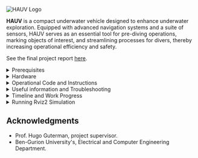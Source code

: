 
![HAUV Logo](https://github.com/user-attachments/assets/c04aa1a3-2150-4c63-8d7c-6ad1716fded0)

**HAUV** is a compact underwater vehicle designed to enhance underwater exploration. 
Equipped with advanced navigation systems and a suite of sensors, HAUV serves as an essential tool for pre-diving operations, marking objects of interest, and streamlining processes for divers, thereby increasing operational efficiency and safety.

See the final project report [here](https://github.com/user-attachments/files/16645635/fin-2024-038.pdf).



<details>
<summary>Prerequisites</summary>

### On ESP32 (RT MCU)

1. **Micro-ROS-Arduino Setup**: Install the micro-ROS library for Arduino on the ESP32 to enable ROS2 communication.

You can find the latest version for micro-ros-arduino-foxy in the releases tab [here](https://github.com/micro-ROS/micro_ros_arduino)

### On UP Board (Main PC)

1. **ROS2 Foxy Installation**: Follow the official ROS2 documentation to install ROS2 Foxy on Ubuntu 20.04 running on the UP board (for ubuntu 22.04 install the supported ROS2 Humble instead).
2. **Clone this repository using:**

`git clone git@github.com:talshva/HAUV-Final-Engineering-Project.git` 

to download the workspace into the UP boards.

3. **ROS Agent**: Install `micro-ros-agent` on the UP board to facilitate communication between ROS2 and micro-ROS on the ESP32.
4. **Arduino CLI**: Install the Arduino CLI on the UP board to allow code editing, compilation, and flashing of the ESP32 over UART via SSH.
   
Don't forget to download the relevant libraries to the Arudino folder in the home directory of the UP board.
> Another great alternative is PlatformIO.

### Using the arduino CLI to flash the esp32:

1. Go to main sketch directory:
   
`cd ~/rov_ws/src/esp_sketches/rov_esp_main`

3. Edit the desired code using nano or VScode IDE.
4. Compile the code:
   
`arduino-cli compile --fqbn esp32:esp32:esp32da rov_esp_main.ino`

5. Flash the code onto the esp32:
   
`arduino-cli upload -p /dev/ttyUSB0 --fqbn esp32:esp32:esp32da rov_esp_main.ino`

if upload failed, check that the USB port is not used by something else.

</details>

<details>
<summary>Hardware</summary>

![Components](https://github.com/user-attachments/assets/38843e3d-361e-4e97-9a5d-140aa9777527)


![ROV Diagram](https://github.com/talshva/HAUV-Final-Engineering-Project/assets/82408347/8492f26f-86e4-493d-8b80-7392e1fb8db5)

### Block Diagram Description

The hardware setup of HAUV includes an array of sensors, propulsion systems, communication interfaces, and a control unit. The system diagram illustrates the following components:

- **Main PC (UP Board)**: Acts as the central processing unit, running ROS2 for sensor data processing and system integration.
- **RT MCU (ESP32 WROOM)**: Real-time microcontroller for managing lower-level controls and communication.
- **Sensors**: 9-dof IMU (BNO055), Depth & Pressure (BAR100), Temperature & Humidity (BME280), and DVL for precise navigation and environmental monitoring.
- **Propulsion**: 6x Blue Robotics Thrusters controlled by the ESP32 through PWM signals.
- **Camera System**: Provides visual feedback for navigation and object detection.
- **Lights**: Ensures visibility in underwater environments.

### Connection Overview

- Thrusters, lights, and pan-tilt servo receive control signals from the ESP32 WROOM, which is interfaced with the main PC via serial communication.
- The ESP32 is also responsible for low-level sensor readings and actuator controls.

</details>

<details>
<summary>Operational Code and Instructions</summary>

All necessary nodes, including the agent, are designed to start automatically upon system boot. 

Below is the system flowchart:

![System Flowchart](https://github.com/user-attachments/assets/70fa5e70-175d-4226-b3eb-0edac63af185)

## For manual operation:

Before proceeding, ensure the following:

- Set your computer's IP address to `192.168.168.100`.
>Note: The UP board is configured with IP `192.168.168.101`, The Doppler Velocity Logger (DVL) is set to IP `192.168.168.102`, as configured here:
[DVL settings](https://github.com/user-attachments/assets/a2fb2aa6-8320-4a41-9a43-7b12541674ba)


### Running the agent:
- Make sure that the esp32 is connected to the UP Board using the micro-usb cable.
- On the UP board, run:
  
`ros2 run micro_ros_agent micro_ros_agent serial -b 115200 --dev /dev/ttyUSB0`

After the agent is running, reset the esp32 to let it automatically connect to the agent (You will hear all motors go "DUDU-DU DUUU DUUUUUU").

You will also notice the esp32 topics printed on the terminal running the agent.

### ROS2 Nodes on UP Board
After successfully connecting to the agent, the esp32 should publish sensor data. 

To check the data validity, use:

`ros2 topic echo /esp32/<name-of-sensor-topic>`.

> For example /esp32/bar100_data, /esp32/bno055_data

To send motor commands to the esp32 and control the ROV, run the following nodes:

- **Guidance Node**: Handles vehicle navigation and control, 
publishs motors and lights commands on `/motor_data and` `/lights_servo_data` topics.
> ros2 run autopilot guidance_node
- **DVL Node**: received ethernet DVL data and publish commands on `/dvl/velocity_data` topic.
> ros2 run autopilot dvl_node
- **Joystick Node**: Automatically detects the joystick and publish commands on `/joy` topic.
> ros2 run joy joy_node
- **Camera Node**: Manages the camera system for real-time video feedback and publishes to the `/camera_image` topic.
> ros2 run camera_pkg camera_node

- note: 
   Make sure that the DVL is configured to ping and send data on startup. If not, download the Teledyne Tool from the "Useful information" section, and use it to send a `CS` command on the desired port.
   
   To send commands to the DVL using the TRDI Toolz, connect to 192.168.168.102 with port 1033. The DVL is configured to send binary data to port 1034, and string data to port 1037 (Can be configured in 192.168.168.102 on a web             browser).
   
   Make sure that the user settings are loaded with `CR` command before start pinging with the CS command. For more help type `?` in the Tool's Terminal, or look in in the datasheets.

</details>

<details>
<summary>Useful information and Troubleshooting</summary>

### DVL

To install Teledyne Tool, download, mount and install the dvl.iso file from [this link](https://drive.google.com/drive/folders/1dG6kP1n0Qq8FaZ62429nmEa0FNDRZFCz?usp=sharing).
In the link you can find the DVL datasheets and configuration settings.

### Typical Commands for Troubleshooting
1. UP:
```bash
ros2 topic list
ros2 topic echo /name_of_topic
ros2 topic hz /name_of_topic
```
### Automatic Startup Implementation
All nodes in this projects are running on UP startup, using a system service.
These are some troubleshooting commands for observing the running service:
``` bash
sudo systemctl daemon-reload
sudo systemctl start rov_nodes.service
sudo systemctl stop rov_nodes.service
sudo systemctl restart rov_nodes.service
sudo systemctl status rov_nodes.service
sudo journalctl -u rov_nodes.service -f
```
### Additional Technical Details:
- kill nodes directly using `killall guidance_node`
- Remember to source your ROS2 workspace: `source ~/ros2_ws/install/setup.bash`
- When debugging the esp32 using external UART, we can monitor the serial messages:
`screen /dev/ttyUSB1 115200`
if screen isn't terminating, kill manually by:
`ctrl+A, then press K`, or:
`screen -ls` (to get the session id)
`screen -XS <session-id> quit`

or simply download and install mobaxterm for better user experience..

</details>

<details>
<summary>Timeline and Work Progress</summary>

1. **Defining and Characterizing the Model**:

   The initial step was to define and characterize the model. This involved determining the necessary sensors and the conditions in which the HAUV would operate, including depth, speed, and environment.

2. **Choosing the MCU**:

   To ensure the UP board handled only high-level integration, I opted to use a real-time MCU for sensor data readout and motor control.
   After comparing various MCUs, including the STM32 Nucleo, I chose the ESP32 due to its extensive libraries, robust community support, and numerous PWM output pins.

4. **Setting Up the Software Framework**:

   Next, I set up the software framework. This included installing Ubuntu 20.04 (Jammy), ROS2 Foxy, Arduino CLI, and micro-ros-agent.
   I then flashed the ESP32 with micro-ros-arduino and set up a basic publisher-subscriber example code over serial communication.  
   [Getting Started](https://github.com/talshva/HAUV-Final-Engineering-Project/assets/82408347/83639ce9-3ba4-4aba-ab67-78f8ffdfe51a)

5. **Connecting Components and Verifying PWM Operation**:

   I proceeded to connect the T200 motors, lights, and a servo to the ESP32 PWM outputs. I sent publish commands from the UP board to verify the operation of multiple PWMs simultaneously, while also checking the ROS framework.  
   [Moving Motors](https://github.com/talshva/HAUV-Final-Engineering-Project/assets/82408347/980f8fde-eba6-4f22-a2f8-1a80e6792300)

5. **Integrating the MPU6050**:

   Subsequently, I integrated the MPU6050 to measure the HAUV's gyro/acceleration data and compensate accordingly. I simulated the ROV movement using motor speeds and MPU acceleration values to calculate yaw, pitch, and roll.  
   [Simulating Movement](https://github.com/talshva/HAUV-Final-Engineering-Project/assets/82408347/4f9a05bb-01a2-4b5e-82c6-5f0618d48bf6)

6. **First Physical Setup**:

   My first physical setup involved attaching four motors and one vertical motor to a wooden plate to check all directional controls.  
   [First Model Design](https://github.com/talshva/HAUV-Final-Engineering-Project/assets/82408347/550c35b5-7a5b-4ee3-b198-ca422e674704)

7. **Designing a More Representative Model**:

   This was followed by designing a more representative model in SolidWorks, ensuring all motors were located in the desired positions.
   I used aluminum profiles found in the lab, and built a SolidWorks model, which was then constructed in the lab.

   SolidWorks Model: [link](https://github.com/talshva/HAUV-Final-Engineering-Project/assets/82408347/6fc3f76a-386f-4c2c-b053-d802bc5e5e01)

   Bringing The Model to life: [link](https://github.com/talshva/HAUV-Final-Engineering-Project/assets/82408347/c2f5511f-dc08-4e59-a307-5f374cd1c080)

   Wiring the Model: [link](https://github.com/talshva/HAUV-Final-Engineering-Project/assets/82408347/98da028a-8ae3-42d4-87f7-94673a4631b2)


8. **Stabilizing the HAUV**:

   The next goal was to stabilize the HAUV without any unwanted rotation. I attempted to calculate counterforces based on MPU6050 gyro and acceleration data but encountered noise issues.
   I then switched to using the BNO055 for its fused data capabilities.

   Using the mpu6050: [link](https://github.com/talshva/HAUV-Final-Engineering-Project/assets/82408347/82a6e954-5ed4-43ee-b376-077be81b91f1)
   
   Using the bno055: [link](https://github.com/talshva/HAUV-Final-Engineering-Project/assets/82408347/b1dcd281-737d-478e-b8a2-e48cd91a614e)

9. **Integrating the Pathfinder OEM DVL**:

   To address x, y, and z velocities, I integrated the Pathfinder OEM DVL by Teledyne. After wiring the DVL for power and communication, I configured, calibrated, and received its data over the Ethernet protocol. 
   Initial tests showed promising accuracy in mm resolution for x and y coordinates.
    
   DVL Sensor: [link](https://github.com/talshva/HAUV-Final-Engineering-Project/assets/82408347/b4049c02-31d9-4bf4-a882-99dd7b1478cd)  

   DVL Depth Test using a bucket: [link](https://github.com/talshva/HAUV-Final-Engineering-Project/assets/82408347/59ab2e93-2b21-4b62-8523-20c145469a1e)  

   DVL Real-time Location Test: [link](https://github.com/talshva/HAUV-Final-Engineering-Project/assets/82408347/039a02d6-3f1c-48c4-8025-09734b80c4e4)  

   Test Results: [link](https://github.com/talshva/HAUV-Final-Engineering-Project/assets/82408347/70ba83be-acbd-4e48-92b7-cc2e006fbb0e)

10. **Final Overall Test**:

   The final overall test involved checking the self-control mode, switching to autonomous mode, and verifying the BNO055 compensation for yaw, pitch, and roll, and the DVL compensation for x, y, and z movements.  
   Final Test: [link](https://github.com/talshva/HAUV-Final-Engineering-Project/assets/82408347/ec95252b-0728-4c9e-8f26-35af209ef355)

   Motors respond to DVL: [link](https://github.com/user-attachments/assets/333eac3c-9ecc-4d19-b8ef-bbaf6f31b9d0)

   ![Testing the Camera](https://github.com/user-attachments/assets/a61eaffa-4ed9-42ba-8984-1a3d4e673387)


</details>

<details>
<summary>Running Rviz2 Simulation</summary>

- Make sure that the service is up and running, and the guidance node is publishing the motor_data topic.
if not, start the node manually using `ros2 run autopilot_pkg guidance_node`
- Check that the motor_data can be seen. If not, check again for ROS_DOMAIN_ID matching.
- Copy the rov_sim_pkg to rov_ws on the UP board.
- build using `colcon build`
- run `ros2 launch rov_sim_pkg rov.launch.py`
- running joystick node using `ros2 run joy joy_node`
- start playing.
Simulation Example:  [link](https://github.com/talshva/HAUV-Final-Engineering-Project/assets/82408347/062ddd23-0c9b-471f-b78c-63565cd50323)

</details>


## Acknowledgments

- Prof. Hugo Guterman, project supervisor.
- Ben-Gurion University's, Electrical and Computer Engineering Department.
